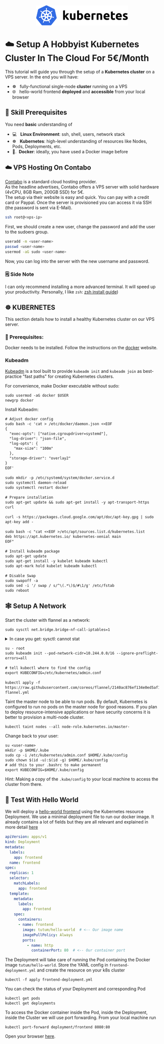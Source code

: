 <p align="center">
<img src=".images/kubernetes.png" alt="Kubernetes Logo" width="300px">
</p>

# ☁️ Setup A Hobbyist Kubernetes Cluster In The Cloud For 5€/Month
This tutorial will guide you through the setup of a **Kubernetes cluster** on a VPS server.
In the end you will have:
- ☸️  &nbsp; fully-functional single-node **cluster** running on a VPS
- 🌐  &nbsp; hello-world frontend **deployed** and **accessible** from your local browser

## 🌱 Skill Prerequisites
You need **basic** understanding of 
- 💻  &nbsp; **Linux Environment**: ssh, shell, users, network stack
- ☸️  &nbsp; **Kubernetes**: high-level understanding of resources like Nodes, Pods, Deployments, etc.
- 🐳. &nbsp;**Docker**: ideally, you have used a Docker image before
 

## ☁️ VPS Hosting On Contabo
[Contabo](https://contabo.com/de/) is a standard cloud hosting provider.  
As the headline advertises, Contabo offers a VPS server with solid hardware (4vCPU, 8GB Ram, 200GB SSD) for 5€.  
The setup via their website is easy and quick. You can pay with a credit card or Paypal.
Once the server is provisioned you can access it via SSH (the password is sent via E-Mail).
```bash
ssh root@<vps-ip>
```
First, we should create a new user, change the password and add the user to the sudoers group.
````bash
useradd -m <user-name>
passwd <user-name>
usermod -aG sudo <user-name>
````
Now, you can log into the server with the new username and password.

### 🗒 Side Note
I can only recommend installing a more advanced terminal. It will speed up your productivity.
Personally, I like `zsh`: [zsh install guide](https://blog.ssdnodes.com/blog/perk-vps-better-terminal-zsh/))

## ☸️ KUBERNETES  
This section details how to install a healthy Kubernetes cluster on our VPS server.

### 🌱 Prerequisites:
Docker needs to be installed. Follow the instructions on the [docker](https://docs.docker.com/engine/install/ubuntu/#install-using-the-repository) website.

### Kubeadm
[Kubeadm](https://kubernetes.io/docs/reference/setup-tools/kubeadm/) is a tool built to provide `kubeadm init` and `kubeadm join` as best-practice "fast paths" for creating Kubernetes clusters.

For convenience, make Docker executable without sudo:
```
sudo usermod -aG docker $USER
newgrp docker
```

Install Kubeadm:
```
# Adjust docker config
sudo bash -c 'cat > /etc/docker/daemon.json <<EOF
{
  "exec-opts": ["native.cgroupdriver=systemd"],
  "log-driver": "json-file",
  "log-opts": {
    "max-size": "100m"
  },
  "storage-driver": "overlay2"
}
EOF'

sudo mkdir -p /etc/systemd/system/docker.service.d
sudo systemctl daemon-reload
sudo systemctl restart docker

# Prepare installation
sudo apt-get update && sudo apt-get install -y apt-transport-https curl

curl -s https://packages.cloud.google.com/apt/doc/apt-key.gpg | sudo apt-key add -

sudo bash -c "cat <<EOF >/etc/apt/sources.list.d/kubernetes.list
deb https://apt.kubernetes.io/ kubernetes-xenial main
EOF"

# Install kubeadm package
sudo apt-get update
sudo apt-get install -y kubelet kubeadm kubectl
sudo apt-mark hold kubelet kubeadm kubectl

# Disable Swap
sudo swapoff -a
sudo sed -i '/ swap / s/^\(.*\)$/#\1/g' /etc/fstab
sudo reboot
```

## 🕸 Setup A Network

Start the cluster with flannel as a network:
```
sudo sysctl net.bridge.bridge-nf-call-iptables=1
```
<details>
  <summary>In case you get: sysctl: cannot stat </summary>
    $ modprobe br_netfilter && sudo sysctl -p /etc/sysctl.conf
</details>

```
su - root
sudo kubeadm init --pod-network-cidr=10.244.0.0/16 --ignore-preflight-errors=all

# tell kubectl where to find the config
export KUBECONFIG=/etc/kubernetes/admin.conf

kubectl apply -f https://raw.githubusercontent.com/coreos/flannel/2140ac876ef134e0ed5af15c65e414cf26827915/Documentation/kube-flannel.yml
```

Taint the master node to be able to run pods.
By default, Kubernetes is configured to run no pods on the master node for good reasons. If you plan to deploy resource-intensive applications or have security concerns
it is better to provision a multi-node cluster.
```
kubectl taint nodes --all node-role.kubernetes.io/master-
```

Change back to your user:
```
su <user-name>
mkdir -p $HOME/.kube
sudo cp -i /etc/kubernetes/admin.conf $HOME/.kube/config
sudo chown $(id -u):$(id -g) $HOME/.kube/config
# add this to your .bashrc to make permanent
export KUBECONFIG=$HOME/.kube/config
```
Hint: Making a copy of the `.kube/config` to your local machine to access the cluster from there.

## 🤖 Test With Hello World
We will deploy a [hello-world frontend](https://hub.docker.com/r/tutum/hello-world/) using the Kubernetes resource Deployment.
We use a minimal deployment file to run our docker image.
It already contains a lot of fields but they are all relevant
and explained in more detail [here](https://kubernetes.io/docs/concepts/workloads/controllers/deployment/)
```yaml
apiVersion: apps/v1
kind: Deployment
metadata:
  labels:
    app: frontend
  name: frontend
spec:
  replicas: 1
  selector:
    matchLabels:
      app: frontend
  template:
    metadata:
      labels:
        app: frontend
    spec:
      containers:
      - name: frontend
        image: tutum/hello-world  # <-- Our image name
        imagePullPolicy: Always
        ports:
          - name: http
            containerPort: 80  # <-- Our container port 
```
The Deployment will take care of running the Pod containing the Docker image `tutum/hello-world`.
Store the YAML config in `frontend-deployment.yml` and create the resource on your k8s cluster
```shell
kubectl -f apply frontend-deployment.yml
```
You can check the status of your Deployment and corresponding Pod 
```shell
kubectl get pods
kubectl get deployments
```
To access the Docker container inside the Pod, inside the Deployment, inside the Cluster we will use 
port forwarding. From your local machine run
```shell
kubectl port-forward deployment/frontend 8080:80
```
Open your browser [here](http://localhost:8080).
